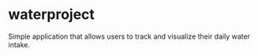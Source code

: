 # waterproject
Simple application that allows users to track and visualize their daily water intake.
